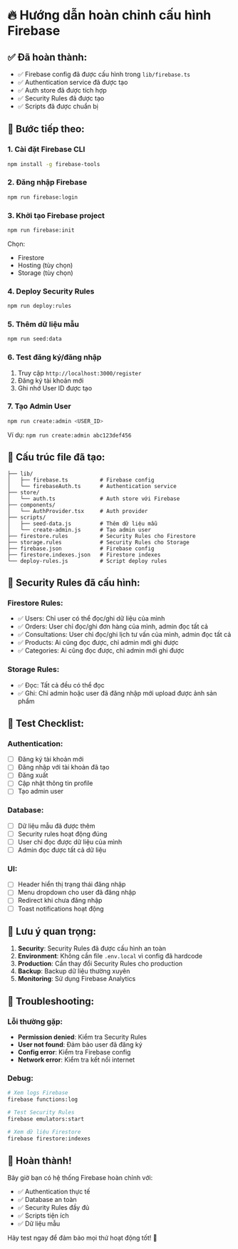 # 🔥 Hướng dẫn hoàn chỉnh cấu hình Firebase

## ✅ **Đã hoàn thành:**
- ✅ Firebase config đã được cấu hình trong `lib/firebase.ts`
- ✅ Authentication service đã được tạo
- ✅ Auth store đã được tích hợp
- ✅ Security Rules đã được tạo
- ✅ Scripts đã được chuẩn bị

## 🚀 **Bước tiếp theo:**

### 1. **Cài đặt Firebase CLI**
```bash
npm install -g firebase-tools
```

### 2. **Đăng nhập Firebase**
```bash
npm run firebase:login
```

### 3. **Khởi tạo Firebase project**
```bash
npm run firebase:init
```
Chọn:
- Firestore
- Hosting (tùy chọn)
- Storage (tùy chọn)

### 4. **Deploy Security Rules**
```bash
npm run deploy:rules
```

### 5. **Thêm dữ liệu mẫu**
```bash
npm run seed:data
```

### 6. **Test đăng ký/đăng nhập**
1. Truy cập `http://localhost:3000/register`
2. Đăng ký tài khoản mới
3. Ghi nhớ User ID được tạo

### 7. **Tạo Admin User**
```bash
npm run create:admin <USER_ID>
```
Ví dụ: `npm run create:admin abc123def456`

## 📁 **Cấu trúc file đã tạo:**

```
├── lib/
│   ├── firebase.ts          # Firebase config
│   └── firebaseAuth.ts      # Authentication service
├── store/
│   └── auth.ts              # Auth store với Firebase
├── components/
│   └── AuthProvider.tsx     # Auth provider
├── scripts/
│   ├── seed-data.js         # Thêm dữ liệu mẫu
│   └── create-admin.js      # Tạo admin user
├── firestore.rules          # Security Rules cho Firestore
├── storage.rules            # Security Rules cho Storage
├── firebase.json            # Firebase config
├── firestore.indexes.json   # Firestore indexes
└── deploy-rules.js          # Script deploy rules
```

## 🔐 **Security Rules đã cấu hình:**

### Firestore Rules:
- ✅ Users: Chỉ user có thể đọc/ghi dữ liệu của mình
- ✅ Orders: User chỉ đọc/ghi đơn hàng của mình, admin đọc tất cả
- ✅ Consultations: User chỉ đọc/ghi lịch tư vấn của mình, admin đọc tất cả
- ✅ Products: Ai cũng đọc được, chỉ admin mới ghi được
- ✅ Categories: Ai cũng đọc được, chỉ admin mới ghi được

### Storage Rules:
- ✅ Đọc: Tất cả đều có thể đọc
- ✅ Ghi: Chỉ admin hoặc user đã đăng nhập mới upload được ảnh sản phẩm

## 🎯 **Test Checklist:**

### Authentication:
- [ ] Đăng ký tài khoản mới
- [ ] Đăng nhập với tài khoản đã tạo
- [ ] Đăng xuất
- [ ] Cập nhật thông tin profile
- [ ] Tạo admin user

### Database:
- [ ] Dữ liệu mẫu đã được thêm
- [ ] Security rules hoạt động đúng
- [ ] User chỉ đọc được dữ liệu của mình
- [ ] Admin đọc được tất cả dữ liệu

### UI:
- [ ] Header hiển thị trạng thái đăng nhập
- [ ] Menu dropdown cho user đã đăng nhập
- [ ] Redirect khi chưa đăng nhập
- [ ] Toast notifications hoạt động

## 🚨 **Lưu ý quan trọng:**

1. **Security**: Security Rules đã được cấu hình an toàn
2. **Environment**: Không cần file `.env.local` vì config đã hardcode
3. **Production**: Cần thay đổi Security Rules cho production
4. **Backup**: Backup dữ liệu thường xuyên
5. **Monitoring**: Sử dụng Firebase Analytics

## 🔧 **Troubleshooting:**

### Lỗi thường gặp:
- **Permission denied**: Kiểm tra Security Rules
- **User not found**: Đảm bảo user đã đăng ký
- **Config error**: Kiểm tra Firebase config
- **Network error**: Kiểm tra kết nối internet

### Debug:
```bash
# Xem logs Firebase
firebase functions:log

# Test Security Rules
firebase emulators:start

# Xem dữ liệu Firestore
firebase firestore:indexes
```

## 🎉 **Hoàn thành!**

Bây giờ bạn có hệ thống Firebase hoàn chỉnh với:
- ✅ Authentication thực tế
- ✅ Database an toàn
- ✅ Security Rules đầy đủ
- ✅ Scripts tiện ích
- ✅ Dữ liệu mẫu

Hãy test ngay để đảm bảo mọi thứ hoạt động tốt! 🚀 